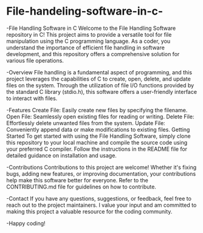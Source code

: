 # File-handeling-software-in-c-
-File Handling Software in C
Welcome to the File Handling Software repository in C! This project aims to provide a versatile tool for file manipulation using the C programming language. As a coder, you understand the importance of efficient file handling in software development, and this repository offers a comprehensive solution for various file operations.

-Overview
File handling is a fundamental aspect of programming, and this project leverages the capabilities of C to create, open, delete, and update files on the system. Through the utilization of file I/O functions provided by the standard C library (stdio.h), this software offers a user-friendly interface to interact with files.

-Features
Create File: Easily create new files by specifying the filename.
Open File: Seamlessly open existing files for reading or writing.
Delete File: Effortlessly delete unwanted files from the system.
Update File: Conveniently append data or make modifications to existing files.
Getting Started
To get started with using the File Handling Software, simply clone this repository to your local machine and compile the source code using your preferred C compiler. Follow the instructions in the README file for detailed guidance on installation and usage.

-Contributions
Contributions to this project are welcome! Whether it's fixing bugs, adding new features, or improving documentation, your contributions help make this software better for everyone. Refer to the CONTRIBUTING.md file for guidelines on how to contribute.

-Contact
If you have any questions, suggestions, or feedback, feel free to reach out to the project maintainers. I value your input and am committed to making this project a valuable resource for the coding community.

-Happy coding!

